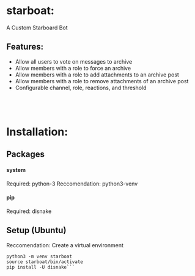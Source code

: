 # starboat:
A Custom Starboard Bot

## Features:
- Allow all users to vote on messages to archive
- Allow members with a role to force an archive
- Allow members with a role to add attachments to an archive post
- Allow members with a role to remove attachments of an archive post
- Configurable channel, role, reactions, and threshold
\
\
\
` `

# Installation:

## Packages
#### system
Required: python-3
Reccomendation: python3-venv
#### pip
Required: disnake

## Setup (Ubuntu)
Reccomendation: Create a virtual environment
```shell
python3 -m venv starboat
source starboat/bin/activate
pip install -U disnake```